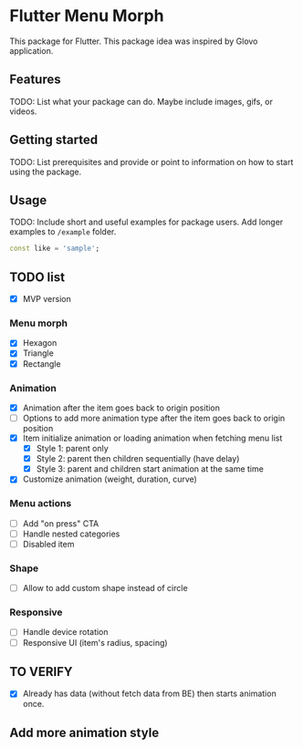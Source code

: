# Flutter Menu Morph
This package for Flutter. This package idea was inspired by Glovo application.

## Features

TODO: List what your package can do. Maybe include images, gifs, or videos.

## Getting started

TODO: List prerequisites and provide or point to information on how to
start using the package.

## Usage

TODO: Include short and useful examples for package users. Add longer examples
to `/example` folder.

```dart
const like = 'sample';
```

## TODO list
  - [x] MVP version
  ### Menu morph
  - [x] Hexagon
  - [x] Triangle
  - [x] Rectangle
  ### Animation
  - [x] Animation after the item goes back to origin position
  - [ ] Options to add more animation type after the item goes back to origin position
  - [x] Item initialize animation or loading animation when fetching menu list
      - [x] Style 1: parent only
      - [x] Style 2: parent then children sequentially (have delay)
      - [x] Style 3: parent and children start animation at the same time
  - [x] Customize animation (weight, duration, curve)
  ### Menu actions
  - [ ] Add "on press" CTA
  - [ ] Handle nested categories
  - [ ] Disabled item
  ### Shape
  - [ ] Allow to add custom shape instead of circle
  ### Responsive
  - [ ] Handle device rotation
  - [ ] Responsive UI (item's radius, spacing)
## TO VERIFY
  - [x] Already has data (without fetch data from BE) then starts animation once.
## Add more animation style